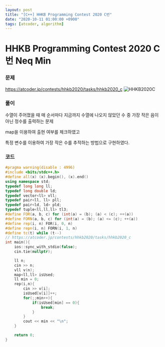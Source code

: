 ```yaml
---
layout: post
title: "[C++] HHKB Programming Contest 2020 C번"
date: "2020-10-11 01:00:00 +0900"
tags: [atcoder, algorithm]
---
```


# HHKB Programming Contest 2020 C번 Neq Min
### 문제

https://atcoder.jp/contests/hhkb2020/tasks/hhkb2020_c
![HHKB2020C](https://i.imgur.com/1Wi003u.png)
  
  
### 풀이

수열이 주어졌을 때 매 순서마다 지금까지 수열에 나오지 않았던 수 중 가장 작은 음이 아닌 정수를 출력하는 문제

map을 이용하여 출현 여부를 체크하였고 

특정 변수를 이용하여 가장 작은 수를 추적하는 방법으로 구현하였다.

  
### 코드

```cpp
#pragma warning(disable : 4996)
#include <bits/stdc++.h>
#define all(x) (x).begin(), (x).end()
using namespace std;
typedef long long ll;
typedef long double ld;
typedef vector<ll> vll;
typedef pair<ll, ll> pll;
typedef pair<ld, ld> pld;
typedef tuple<ll,ll,ll> tl3;
#define FOR(a, b, c) for (int(a) = (b); (a) < (c); ++(a))
#define FORN(a, b, c) for (int(a) = (b); (a) <= (c); ++(a))
#define rep(i, n) FOR(i, 0, n)
#define repn(i, n) FORN(i, 1, n)
#define tc(t) while (t--)
// https://atcoder.jp/contests/hhkb2020/tasks/hhkb2020_c
int main(){
    ios::sync_with_stdio(false);
    cin.tie(nullptr);

    ll n;
    cin >> n;
    vll v(n);
    map<ll,ll> isUsed;
    ll min = 0;
    rep(i,n){
        cin >> v[i];
        isUsed[v[i]]++;
        for(;;min++){
            if(isUsed[min] == 0){
                break;
            }
        }
        cout << min << "\n";
    }

    return 0;
}
```